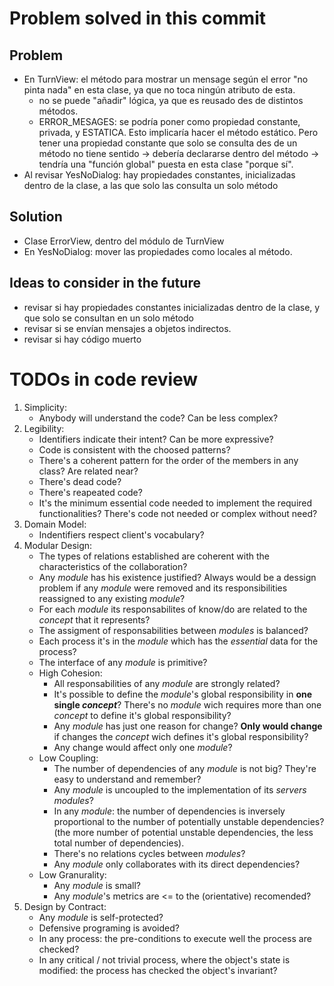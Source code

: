 # Problem solved in this commit

## Problem
- En TurnView: el método para mostrar un mensage según el error "no pinta nada" en esta clase, ya que no toca ningún atributo de esta.
    - no se puede "añadir" lógica, ya que es reusado des de distintos métodos.
    - ERROR_MESAGES: se podría poner como propiedad constante, privada, y ESTATICA. Esto implicaría hacer el método estático. Pero tener una propiedad constante que solo se consulta des de un método no tiene sentido -> debería declararse dentro del método -> tendría una "función global" puesta en esta clase "porque sí".
- Al revisar YesNoDialog: hay propiedades constantes, inicializadas dentro de la clase, a las que solo las consulta un solo método


## Solution
- Clase ErrorView, dentro del módulo de TurnView
- En YesNoDialog: mover las propiedades como locales al método.


## Ideas to consider in the future
- revisar si hay propiedades constantes inicializadas dentro de la clase, y que solo se consultan en un solo método
- revisar si se envían mensajes a objetos indirectos.
- revisar si hay código muerto


# TODOs in code review
1. Simplicity:
    - Anybody will understand the code? Can be less complex?
2. Legibility:
    - Identifiers indicate their intent? Can be more expressive?
    - Code is consistent with the choosed patterns?
    - There's a coherent pattern for the order of the members in any class? Are related near?
    - There's dead code?
    - There's reapeated code?
    - It's the minimum essential code needed to implement the required functionalities? There's code not needed or complex without need?
4. Domain Model:
    - Indentifiers respect client's vocabulary?    
5. Modular Design:
    - The types of relations established are coherent with the characteristics of the collaboration?
    - Any *module* has his existence justified? Always would be a dessign problem if any *module* were removed and its responsibilities reassigned to any existing *module*?
    - For each *module* its responsabilites of know/do are related to the *concept* that it represents? 
    - The assigment of responsabilities between *modules* is balanced?
    - Each process it's in the *module* which has the *essential* data for the process?
    - The interface of any *module* is primitive?
    - High Cohesion:
        - All responsabilities of any *module* are strongly related?
        - It's possible to define the *module*'s global responsibility in **one single *concept***? There's no *module* wich requires more than one *concept* to define it's global responsibility?
        - Any *module* has just one reason for change? **Only would change** if changes the *concept* wich defines it's global responsibility?
        - Any change would affect only one *module*?    
    - Low Coupling:
        - The number of dependencies of any *module* is not big? They're easy to understand and remember?
        - Any *module* is uncoupled to the implementation of its *servers modules*? 
        - In any *module*: the number of dependencies is inversely proportional to the number of potentially unstable dependencies? (the more number of potential unstable dependencies, the less total number of dependencies).
        - There's no relations cycles between *modules*?
        - Any *module* only collaborates with its direct dependencies?
    - Low Granurality:
        - Any *module* is small?
        - Any *module*'s metrics are <= to the (orientative) recomended?
6. Design by Contract:
    - Any *module* is self-protected?
    - Defensive programing is avoided?
    - In any process: the pre-conditions to execute well the process are checked?
    - In any critical / not trivial process, where the object's state is modified: the process has checked the object's invariant?